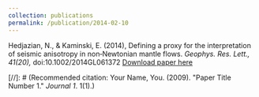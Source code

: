 ```yaml
---
collection: publications
permalink: /publication/2014-02-10
---
```


Hedjazian, N., & Kaminski, E. (2014), Defining a proxy for the interpretation of seismic anisotropy in non‐Newtonian mantle flows. <i>Geophys. Res. Lett., 41(20),</i> doi:10.1002/2014GL061372
[Download paper here](https://agupubs.onlinelibrary.wiley.com/doi/pdf/10.1002/2014GL061372)

[//]: # (Recommended citation: Your Name, You. (2009). "Paper Title Number 1." <i>Journal 1</i>. 1(1).) 
